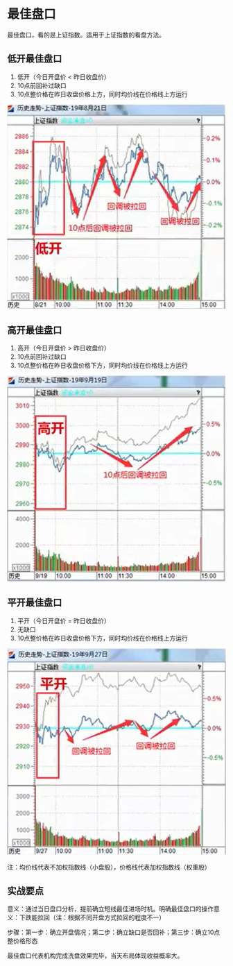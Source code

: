 # 最佳盘口

最佳盘口，看的是上证指数。适用于上证指数的看盘方法。

## 低开最佳盘口

1. 低开（今日开盘价 < 昨日收盘价）
2. 10点前回补过缺口
3. 10点整价格在昨日收盘价格上方，同时均价线在价格线上方运行

![低开最佳盘口](img/pr12_dk.png)

## 高开最佳盘口

1. 高开（今日开盘价 > 昨日收盘价）
2. 10点前回补过缺口
3. 10点整价格在昨日收盘价格下方，同时均价线在价格线上方运行

![高开最佳盘口](img/pr12_gk.png)

## 平开最佳盘口

1. 平开（今日开盘价 = 昨日收盘价）
2. 无缺口
3. 10点整价格在昨日收盘价格下方，同时均价线在价格线上方运行

![平开最佳盘口](img/pr12_pk.png)

注：均价线代表不加权指数线（小盘股），价格线代表加权指数线（权重股）

## 实战要点

意义：通过当日盘口分析，提前确立短线最佳进场时机。明确最佳盘口的操作意义：下跌能拉回（注：根据不同开盘方式拉回的程度不一）

步骤：第一步：确立开盘情况；第二步：确立缺口是否回补；第三步：确立10点整价格形态

最佳盘口代表机构完成洗盘效果完毕，当天布局体现收益概率大。
